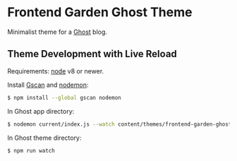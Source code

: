 # Frontend Garden Ghost Theme

Minimalist theme for a [Ghost](http://github.com/tryghost/ghost/) blog.

## Theme Development with Live Reload

Requirements: [node](https://nodejs.org) v8 or newer.

Install [Gscan](https://gscan.ghost.org) and [nodemon](https://nodemon.io):

```bash
$ npm install --global gscan nodemon
```

In Ghost app directory:

```bash
$ nodemon current/index.js --watch content/themes/frontend-garden-ghost-theme --ext hbs,js,css
```

In Ghost theme directory:

```bash
$ npm run watch
```

